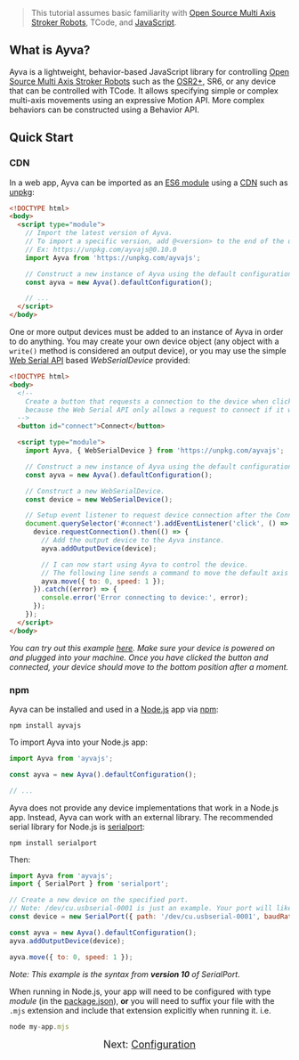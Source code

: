 > This tutorial assumes basic familiarity with <a href="https://www.patreon.com/tempestvr" target="_blank">Open Source Multi Axis Stroker Robots</a>, TCode, and <a href="https://developer.mozilla.org/en-US/docs/Web/JavaScript" target="_blank">JavaScript</a>.

## What is Ayva?
Ayva is a lightweight, behavior-based JavaScript library for controlling <a href="https://www.patreon.com/tempestvr" target="_blank">Open Source Multi Axis Stroker Robots</a> such as the <a href="https://www.thingiverse.com/thing:4843410" target="_blank">OSR2+</a>, SR6, or any device that can be controlled with TCode. It allows specifying simple or complex multi-axis movements using an expressive Motion API. More complex behaviors can be constructed using a Behavior API.
## Quick Start
### CDN
In a web app, Ayva can be imported as an <a href="https://developer.mozilla.org/en-US/docs/Web/JavaScript/Guide/Modules" target="_blank">ES6 module</a> using a <a href="https://developer.mozilla.org/en-US/docs/Glossary/CDN" target="_blank">CDN</a> such as <a href="https://unpkg.com/" target="_blank">unpkg</a>:

```html
<!DOCTYPE html>
<body>
  <script type="module">
    // Import the latest version of Ayva. 
    // To import a specific version, add @<version> to the end of the url. 
    // Ex: https://unpkg.com/ayvajs@0.10.0
    import Ayva from 'https://unpkg.com/ayvajs'; 

    // Construct a new instance of Ayva using the default configuration (a stroker with 6+ axes)
    const ayva = new Ayva().defaultConfiguration();

    // ...
  </script>
</body>
```

One or more output devices must be added to an instance of Ayva in order to do anything. You may create your own device object (any object with a ```write()``` method is considered an output device), or you may use the simple <a href="https://developer.mozilla.org/en-US/docs/Web/API/Web_Serial_API" target="_blank">Web Serial API</a> based _WebSerialDevice_ provided:

```html
<!DOCTYPE html>
<body>
  <!-- 
    Create a button that requests a connection to the device when clicked. We need to do this
    because the Web Serial API only allows a request to connect if it was triggered by a user gesture.
  -->
  <button id="connect">Connect</button>

  <script type="module">
    import Ayva, { WebSerialDevice } from 'https://unpkg.com/ayvajs';

    // Construct a new instance of Ayva using the default configuration (a stroker with 6+ axes)
    const ayva = new Ayva().defaultConfiguration();

    // Construct a new WebSerialDevice.
    const device = new WebSerialDevice();

    // Setup event listener to request device connection after the Connect button is clicked.
    document.querySelector('#connect').addEventListener('click', () => {
      device.requestConnection().then(() => {
        // Add the output device to the Ayva instance.
        ayva.addOutputDevice(device);

        // I can now start using Ayva to control the device.
        // The following line sends a command to move the default axis to position zero at 1 unit per second.
        ayva.move({ to: 0, speed: 1 });
      }).catch((error) => {
        console.error('Error connecting to device:', error);
      });
    });
  </script>
</body>
```

_You can try out this example <a href="./web-serial-example.html" target="_blank">here</a>. Make sure your device is powered on and plugged into your machine. Once you have clicked the button and connected, your device should move to the bottom position after a moment._

### npm

Ayva can be installed and used in a <a href="https://nodejs.org/en/" target="_blank">Node.js</a> app via <a href="https://docs.npmjs.com/about-npm" target="_blank">npm</a>:

```
npm install ayvajs
```

To import Ayva into your Node.js app:
```js
import Ayva from 'ayvajs';

const ayva = new Ayva().defaultConfiguration();

// ...
```

Ayva does not provide any device implementations that work in a Node.js app. Instead, Ayva can work with an external library. The recommended serial library for Node.js is <a href="https://serialport.io/" target="_blank">serialport</a>:

```
npm install serialport
```
Then:  

```js
import Ayva from 'ayvajs';
import { SerialPort } from 'serialport';

// Create a new device on the specified port. 
// Note: /dev/cu.usbserial-0001 is just an example. Your port will likely be different.
const device = new SerialPort({ path: '/dev/cu.usbserial-0001', baudRate: 115200 });

const ayva = new Ayva().defaultConfiguration();
ayva.addOutputDevice(device);

ayva.move({ to: 0, speed: 1 });
```
_Note: This example is the syntax from __version 10__ of SerialPort_.

When running in Node.js, your app will need to be configured with type _module_ (in the <a href="https://nodejs.org/api/packages.html#type" target="_blank">package.json</a>), __or__ you will need to suffix your file with the ```.mjs``` extension and include that extension explicitly when running it. i.e.

```javascript
node my-app.mjs
```

<div style="text-align: center; font-size: 18px">Next: <a href="./tutorial-configuration.html">Configuration</a></div>

